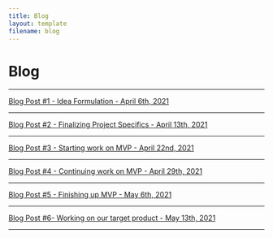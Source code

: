 ```yaml
---
title: Blog
layout: template
filename: blog
---
```


# Blog

<hr>

[Blog Post #1 - Idea Formulation - April 6th, 2021](https://uwrealitylab.github.io/xrcapstone21sp-team1/blog1)

<hr>

[Blog Post #2 - Finalizing Project Specifics - April 13th, 2021](https://uwrealitylab.github.io/xrcapstone21sp-team1/blog2)

<hr>

[Blog Post #3 - Starting work on MVP - April 22nd, 2021](https://uwrealitylab.github.io/xrcapstone21sp-team1/blog3)

<hr>

[Blog Post #4 - Continuing work on MVP - April 29th, 2021](https://uwrealitylab.github.io/xrcapstone21sp-team1/blog4)

<hr>

[Blog Post #5 - Finishing up MVP - May 6th, 2021](https://uwrealitylab.github.io/xrcapstone21sp-team1/blog5)

<hr>

[Blog Post #6- Working on our target product - May 13th, 2021](https://uwrealitylab.github.io/xrcapstone21sp-team1/blog6)

<hr>
